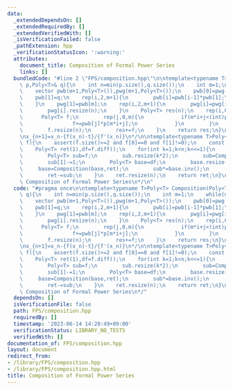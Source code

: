 ```yaml
---
data:
  _extendedDependsOn: []
  _extendedRequiredBy: []
  _extendedVerifiedWith: []
  _isVerificationFailed: false
  _pathExtension: hpp
  _verificationStatusIcon: ':warning:'
  attributes:
    document_title: Composition of Formal Power Series
    links: []
  bundledCode: "#line 2 \"FPS/composition.hpp\"\n\ntemplate<typename T>Poly<T> Composition(Poly<T>&\
    \ p,Poly<T>& q){\n    int n=min(p.size(),q.size());\n    int m=1;\n    while(m*m<n)m++;\n\
    \    vector pwb(m+1,Poly<T>()),pwg(m+1,Poly<T>());\n    pwb[0]=pwg[0]=Poly<T>({T(1)});\n\
    \    pwb[1]=q;\n    rep(i,2,m+1){\n        pwb[i]=pwb[i-1]*pwb[1];\n        pwb[i].resize(n);\n\
    \    }\n    pwg[1]=pwb[m];\n    rep(i,2,m+1){\n        pwg[i]=pwg[i-1]*pwg[1];\n\
    \        pwg[i].resize(n);\n    }\n    Poly<T> res(n);\n    rep(i,0,m+1){\n  \
    \      Poly<T> f;\n        rep(j,0,m){\n            if(m*i+j<(int)p.size()){\n\
    \                f+=pwb[j]*p[m*i+j];\n            }\n        }\n        f*=pwg[i];\n\
    \        f.resize(n);\n        res+=f;\n    }\n    return res;\n}\n\n/*\nf(x)-t=0\n\
    \nx_{n+1}=x_n-{f(x_n)-t}/{f'(x_n)}\n*/\n\ntemplate<typename T>Poly<T> CompositionInv(Poly<T>&\
    \ f){\n    assert(f.size()>=2 and f[0]==0 and f[1]!=0);\n    const int n=f.size();\n\
    \    Poly<T> ret(1),df=f.diff();\n    for(int k=1;k<n;k<<=1){\n        ret.resize(k*2);\n\
    \        Poly<T> sub=f;\n        sub.resize(k*2);\n        sub=Composition(sub,ret);\n\
    \        sub[1]-=1;\n        Poly<T> base=df;\n        base.resize(k*2);\n   \
    \     base=Composition(base,ret);\n        sub*=base.inv();\n        sub.resize(k*2);\n\
    \        ret-=sub;\n    }\n    ret.resize(n);\n    return ret;\n}\n\n/**\n * @brief\
    \ Composition of Formal Power Series\n*/\n"
  code: "#pragma once\n\ntemplate<typename T>Poly<T> Composition(Poly<T>& p,Poly<T>&\
    \ q){\n    int n=min(p.size(),q.size());\n    int m=1;\n    while(m*m<n)m++;\n\
    \    vector pwb(m+1,Poly<T>()),pwg(m+1,Poly<T>());\n    pwb[0]=pwg[0]=Poly<T>({T(1)});\n\
    \    pwb[1]=q;\n    rep(i,2,m+1){\n        pwb[i]=pwb[i-1]*pwb[1];\n        pwb[i].resize(n);\n\
    \    }\n    pwg[1]=pwb[m];\n    rep(i,2,m+1){\n        pwg[i]=pwg[i-1]*pwg[1];\n\
    \        pwg[i].resize(n);\n    }\n    Poly<T> res(n);\n    rep(i,0,m+1){\n  \
    \      Poly<T> f;\n        rep(j,0,m){\n            if(m*i+j<(int)p.size()){\n\
    \                f+=pwb[j]*p[m*i+j];\n            }\n        }\n        f*=pwg[i];\n\
    \        f.resize(n);\n        res+=f;\n    }\n    return res;\n}\n\n/*\nf(x)-t=0\n\
    \nx_{n+1}=x_n-{f(x_n)-t}/{f'(x_n)}\n*/\n\ntemplate<typename T>Poly<T> CompositionInv(Poly<T>&\
    \ f){\n    assert(f.size()>=2 and f[0]==0 and f[1]!=0);\n    const int n=f.size();\n\
    \    Poly<T> ret(1),df=f.diff();\n    for(int k=1;k<n;k<<=1){\n        ret.resize(k*2);\n\
    \        Poly<T> sub=f;\n        sub.resize(k*2);\n        sub=Composition(sub,ret);\n\
    \        sub[1]-=1;\n        Poly<T> base=df;\n        base.resize(k*2);\n   \
    \     base=Composition(base,ret);\n        sub*=base.inv();\n        sub.resize(k*2);\n\
    \        ret-=sub;\n    }\n    ret.resize(n);\n    return ret;\n}\n\n/**\n * @brief\
    \ Composition of Formal Power Series\n*/"
  dependsOn: []
  isVerificationFile: false
  path: FPS/composition.hpp
  requiredBy: []
  timestamp: '2023-06-14 14:20:49+09:00'
  verificationStatus: LIBRARY_NO_TESTS
  verifiedWith: []
documentation_of: FPS/composition.hpp
layout: document
redirect_from:
- /library/FPS/composition.hpp
- /library/FPS/composition.hpp.html
title: Composition of Formal Power Series
---
```

